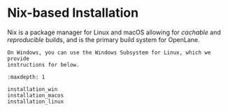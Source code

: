 # Nix-based Installation
Nix is a package manager for Linux and macOS allowing for *cachable* and *reproducible* builds, and is the primary build system for OpenLane.

```{tip}
On Windows, you can use the Windows Subsystem for Linux, which we provide
instructions for below.
```

```{toctree}
:maxdepth: 1

installation_win
installation_macos
installation_linux
```